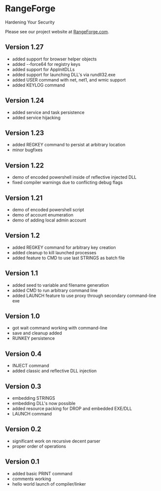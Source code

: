 # RangeForge
Hardening Your Security

Please see our project website at [RangeForge.com](https://www.rangeforge.com/).

## Version 1.27
- added support for browser helper objects
- added --force64 for registry keys
- added support for AppInitDLLs
- added support for launching DLL's via rundll32.exe
- added USER command with net, net1, and wmic support
- added KEYLOG command

## Version 1.24
- added service and task persistence
- added service hijacking

## Version 1.23
- added REGKEY command to persist at arbitrary location
- minor bugfixes

## Version 1.22
- demo of encoded powershell inside of reflective injected DLL
- fixed compiler warnings due to conflicting debug flags

## Version 1.21
- demo of encoded powershell script
- demo of account enumeration
- demo of adding local admin account

## Version 1.2
- added REGKEY command for arbitrary key creation
- added cleanup to kill launched processes
- added feature to CMD to use last STRINGS as batch file

## Version 1.1
- added seed to variable and filename generation
- added CMD to run arbitrary command line
- added LAUNCH feature to use proxy through secondary command-line exe

## Version 1.0
- got wait command working with command-line
- save and cleanup added
- RUNKEY persistence

## Version 0.4
- INJECT command
- added classic and reflective DLL injection

## Version 0.3
- embedding STRINGS
- embedding DLL's now possible
- added resource packing for DROP and embedded EXE/DLL
- LAUNCH command

## Version 0.2
- significant work on recursive decent parser
- proper order of operations

## Version 0.1
- added basic PRINT command
- comments working
- hello world launch of compiler/linker

